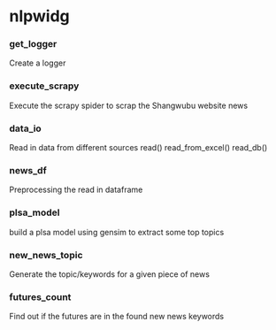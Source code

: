 # nlpwidg
### get_logger
Create a logger

### execute_scrapy
Execute the scrapy spider to scrap the Shangwubu website news

### data_io
Read in data from different sources
read()
read_from_excel()
read_db()

### news_df
Preprocessing the read in dataframe

### plsa_model
build a plsa model using gensim to extract some top topics

### new_news_topic
Generate the topic/keywords for a given piece of news 

### futures_count
Find out if the futures are in the found new news keywords
